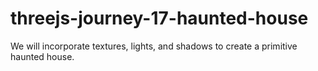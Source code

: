 # threejs-journey-17-haunted-house
We will incorporate textures, lights, and shadows to create a primitive haunted house.
